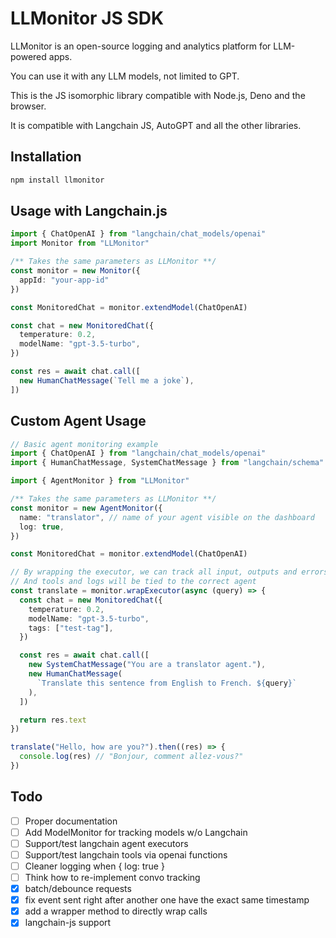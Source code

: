 # LLMonitor JS SDK

LLMonitor is an open-source logging and analytics platform for LLM-powered apps.

You can use it with any LLM models, not limited to GPT.

This is the JS isomorphic library compatible with Node.js, Deno and the browser.

It is compatible with Langchain JS, AutoGPT and all the other libraries.

## Installation

```bash
npm install llmonitor
```

## Usage with Langchain.js

```ts
import { ChatOpenAI } from "langchain/chat_models/openai"
import Monitor from "LLMonitor"

/** Takes the same parameters as LLMonitor **/
const monitor = new Monitor({
  appId: "your-app-id"
})

const MonitoredChat = monitor.extendModel(ChatOpenAI)

const chat = new MonitoredChat({
  temperature: 0.2,
  modelName: "gpt-3.5-turbo",
})

const res = await chat.call([
  new HumanChatMessage(`Tell me a joke`),
])
```

## Custom Agent Usage

```ts
// Basic agent monitoring example
import { ChatOpenAI } from "langchain/chat_models/openai"
import { HumanChatMessage, SystemChatMessage } from "langchain/schema"

import { AgentMonitor } from "LLMonitor"

/** Takes the same parameters as LLMonitor **/
const monitor = new AgentMonitor({
  name: "translator", // name of your agent visible on the dashboard
  log: true,
})

const MonitoredChat = monitor.extendModel(ChatOpenAI)

// By wrapping the executor, we can track all input, outputs and errors
// And tools and logs will be tied to the correct agent
const translate = monitor.wrapExecutor(async (query) => {
  const chat = new MonitoredChat({
    temperature: 0.2,
    modelName: "gpt-3.5-turbo",
    tags: ["test-tag"],
  })

  const res = await chat.call([
    new SystemChatMessage("You are a translator agent."),
    new HumanChatMessage(
      `Translate this sentence from English to French. ${query}`
    ),
  ])

  return res.text
})

translate("Hello, how are you?").then((res) => {
  console.log(res) // "Bonjour, comment allez-vous?"
})
```

## Todo
- [ ] Proper documentation
- [ ] Add ModelMonitor for tracking models w/o Langchain
- [ ] Support/test langchain agent executors
- [ ] Support/test langchain tools via openai functions
- [ ] Cleaner logging when { log: true }
- [ ] Think how to re-implement convo tracking
- [x] batch/debounce requests
- [x] fix event sent right after another one have the exact same timestamp
- [x] add a wrapper method to directly wrap calls
- [x] langchain-js support